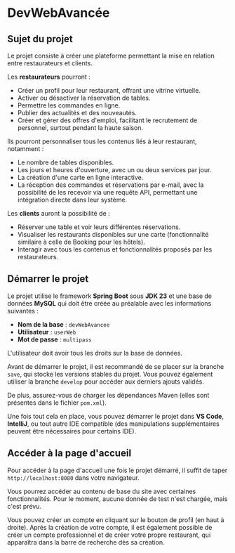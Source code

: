 # DevWebAvancée

## Sujet du projet
Le projet consiste à créer une plateforme permettant la mise en relation entre restaurateurs et clients.

Les **restaurateurs** pourront :
- Créer un profil pour leur restaurant, offrant une vitrine virtuelle.
- Activer ou désactiver la réservation de tables.
- Permettre les commandes en ligne.
- Publier des actualités et des nouveautés.
- Créer et gérer des offres d'emploi, facilitant le recrutement de personnel, surtout pendant la haute saison.

Ils pourront personnaliser tous les contenus liés à leur restaurant, notamment :
- Le nombre de tables disponibles.
- Les jours et heures d'ouverture, avec un ou deux services par jour.
- La création d'une carte en ligne interactive.
- La réception des commandes et réservations par e-mail, avec la possibilité de les recevoir via une requête API, permettant une intégration directe dans leur système.

Les **clients** auront la possibilité de :
- Réserver une table et voir leurs différentes réservations.
- Visualiser les restaurants disponibles sur une carte (fonctionnalité similaire à celle de Booking pour les hôtels).
- Interagir avec tous les contenus et fonctionnalités proposés par les restaurateurs.

## Démarrer le projet

Le projet utilise le framework **Spring Boot** sous **JDK 23** et une base de données **MySQL** qui doit être créée au préalable avec les informations suivantes :

- **Nom de la base** : `devWebAvancee`
- **Utilisateur** : `userWeb`
- **Mot de passe** : `multipass`

L'utilisateur doit avoir tous les droits sur la base de données.

Avant de démarrer le projet, il est recommandé de se placer sur la branche `save`, qui stocke les versions stables du projet. Vous pouvez également utiliser la branche `develop` pour accéder aux derniers ajouts validés.

De plus, assurez-vous de charger les dépendances Maven (elles sont présentes dans le fichier `pom.xml`).

Une fois tout cela en place, vous pouvez démarrer le projet dans **VS Code**, **IntelliJ**, ou tout autre IDE compatible (des manipulations supplémentaires peuvent être nécessaires pour certains IDE).

## Accéder à la page d'accueil

Pour accéder à la page d'accueil une fois le projet démarré, il suffit de taper `http://localhost:8080` dans votre navigateur.

Vous pourrez accéder au contenu de base du site avec certaines fonctionnalités. Pour le moment, aucune donnée de test n'est chargée, mais c'est prévu.

Vous pouvez créer un compte en cliquant sur le bouton de profil (en haut à droite). Après la création de votre compte, il est également possible de créer un compte professionnel et de créer votre propre restaurant, qui apparaîtra dans la barre de recherche dès sa création.
